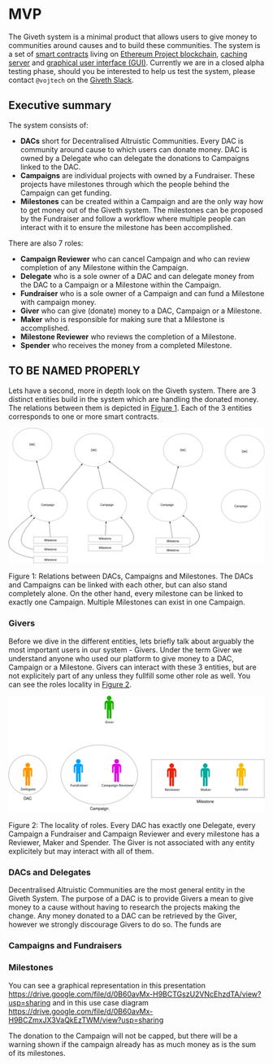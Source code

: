 # MVP

The Giveth system is a minimal product that allows users to give money to communities around causes and to build these communities. The system is a set of [smart contracts]() living on [Ethereum Project blockchain](https://ethereum.org), [caching server]() and [graphical user interface (GUI)](). Currently we are in a closed alpha testing phase, should you be interested to help us test the system, please contact `@vojtech` on the [Giveth Slack](http://slack.giveth.io/).

## Executive summary

The system consists of:
- **DACs** short for Decentralised Altruistic Communities. Every DAC is community around cause to which users can donate money. DAC is owned by a Delegate who can delegate the donations to Campaigns linked to the DAC.
- **Campaigns** are individual projects with owned by a Fundraiser. These projects have milestones through which the people behind the Campaign can get funding.
- **Milestones** can be created within a Campaign and are the only way how to get money out of the Giveth system. The milestones can be proposed by the Fundraiser and follow a workflow where multiple people can interact with it to ensure the milestone has been accomplished.

There are also 7 roles:
- **Campaign Reviewer** who can cancel Campaign and who can review completion of any Milestone within the Campaign.
- **Delegate** who is a sole owner of a DAC and can delegate money from the DAC to a Campaign or a Milestone within the Campaign.
- **Fundraiser** who is a sole owner of a Campaign and can fund a Milestone with campaign money.
- **Giver** who can give (donate) money to a DAC, Campaign or a Milestone.
- **Maker** who is responsible for making sure that a Milestone is accomplished.
- **Milestone Reviewer** who reviews the completion of a Milestone.
- **Spender** who receives the money from a completed Milestone.

## TO BE NAMED PROPERLY

Lets have a second, more in depth look on the Giveth system. There are 3 distinct entities build in the system which are handling the donated money. The relations between them is depicted in [Figure 1](#mvp-fig-relations). Each of the 3 entities corresponds to one or more smart contracts.

![Relations between DACs, Campaigns and Milestones](../images/mvp-relations.svg)

<a name="mvp-fig-relations">Figure 1</a>: Relations between DACs, Campaigns and Milestones. The DACs and Campaigns can be linked with each other, but can also stand completely alone. On the other hand, every milestone can be linked to exactly one Campaign. Multiple Milestones can exist in one Campaign.

### Givers

Before we dive in the different entities, lets briefly talk about arguably the most important users in our system - Givers. Under the term Giver we understand anyone who used our platform to give money to a DAC, Campaign or a Milestone. Givers can interact with these 3 entities, but are not explicitely part of any unless they fullfill some other role as well. You can see the roles locality in [Figure 2](#mvp-fig-role-locality).

![Relations between DACs, Campaigns and Milestones](../images/mvp-role-locality.svg)

<a name="mvp-fig-role-locality">Figure 2</a>: The locality of roles. Every DAC has exactly one Delegate, every Campaign a Fundraiser and Campaign Reviewer and every milestone has a Reviewer, Maker and Spender. The Giver is not associated with any entity explicitely but may interact with all of them.

### DACs and Delegates
Decentralised Altruistic Communities are the most general entity in the Giveth System. The purpose of a DAC is to provide Givers a mean to give money to a cause without having to research the projects making the change. Any money donated to a DAC can be retrieved by the Giver, however we strongly discourage Givers to do so. The funds are

### Campaigns and Fundraisers

### Milestones


You can see a graphical representation in this presentation https://drive.google.com/file/d/0B60avMx-H9BCTGszU2VNcEhzdTA/view?usp=sharing and in this use case diagram https://drive.google.com/file/d/0B60avMx-H9BCZmxJX3VaQkEzTWM/view?usp=sharing


 The donation to the Campaign will not be capped, but there will be a warning shown if the campaign already has as much money as is the sum of its milestones.
